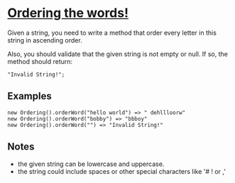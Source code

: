 # [Ordering the words!](https://www.codewars.com/kata/ordering-the-words "https://www.codewars.com/kata/55d7e5aa7b619a86ed000070")

Given a string, you need to write a method that order every letter in this string in ascending order.

Also, you should validate that the given string is not empty or null. If so, the method should return: 

```
"Invalid String!";
```

## Examples

```
new Ordering().orderWord("hello world") => " dehllloorw"
new Ordering().orderWord("bobby") => "bbboy"
new Ordering().orderWord("") => "Invalid String!"
```

## Notes

- the given string can be lowercase and uppercase.<br />
- the string could include spaces or other special characters like '# ! or ,'